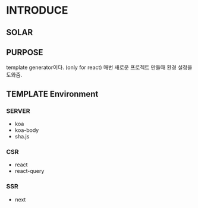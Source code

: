 # INTRODUCE

## SOLAR

## PURPOSE

template generator이다. (only for react)
매번 새로운 프로젝트 만들때 환경 설정을 도와줌.

## TEMPLATE Environment
### SERVER
- koa
- koa-body
- sha.js

### CSR
- react
- react-query

### SSR
- next
